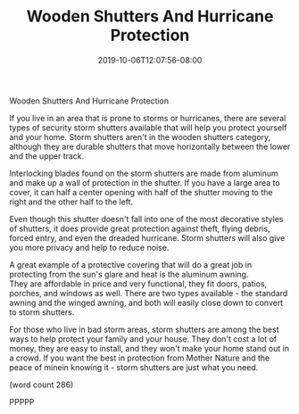 ﻿---
title: "Wooden Shutters And Hurricane Protection"
date: 2019-10-06T12:07:56-08:00
description: "Mini Blinds or Wood Shutters Tips for Web Success"
featured_image: "/images/Mini Blinds or Wood Shutters.jpg"
tags: ["Mini Blinds or Wood Shutters"]
---

Wooden Shutters And Hurricane Protection

If you live in an area that is prone to storms
or hurricanes, there are several types of
security storm shutters available that will
help you protect yourself and your home.  Storm
shutters aren't in the wooden shutters 
category, although they are durable shutters
that move horizontally between the lower and
the upper track.

Interlocking blades found on the storm shutters
are made from aluminum and make up a wall of
protection in the shutter.  If you have a 
large area to cover, it can half a center 
opening with half of the shutter moving to the
right and the other half to the left.

Even though this shutter doesn't fall into one
of the most decorative styles of shutters, it
does provide great protection against theft,
flying debris, forced entry, and even the 
dreaded hurricane.  Storm shutters will also
give you more privacy and help to reduce noise.

A great example of a protective covering that
will do a great job in protecting from the
sun's glare and heat is the aluminum awning.  
They are affordable in price and very 
functional, they fit doors, patios, porches,
and windows as well.  There are two types
available - the standard awning and the winged
awning, and both will easily close down to
convert to storm shutters.

For those who live in bad storm areas, storm
shutters are among the best ways to help 
protect your family and your house.  They 
don't cost a lot of money, they are easy to 
install, and they won't make your home stand
out in a crowd.  If you want the best in 
protection from Mother Nature and the peace 
of minein knowing it - storm shutters are
just what you need.

(word count 286)

PPPPP


